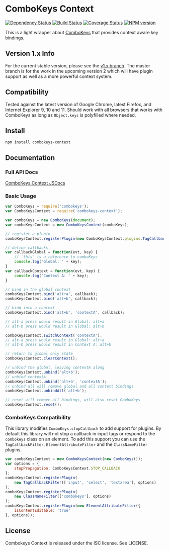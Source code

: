 # ComboKeys Context

[![Dependency Status](https://david-dm.org/MitMaro/combokeys-context.svg)](https://david-dm.org/MitMaro/combokeys-context)
[![Build Status](https://travis-ci.org/MitMaro/combokeys-context.svg?branch=master)](https://travis-ci.org/MitMaro/combokeys-context)
[![Coverage Status](https://coveralls.io/repos/MitMaro/combokeys-context/badge.svg?branch=master)](https://coveralls.io/r/MitMaro/combokeys-context?branch=master)
[![NPM version](https://img.shields.io/npm/v/combokeys-context.svg)](https://www.npmjs.com/package/combokeys-context)

This is a light wrapper about [ComboKeys](https://github.com/PolicyStat/combokeys) that provides context aware key
bindings.

## Version 1.x Info

For the current stable version, please see the [v1.x branch](https://github.com/MitMaro/combokeys-context/tree/v1.x). The
master branch is for the work in the upcoming version 2 which will have plugin support as well as a more powerful context
system.

## Compatibility

Tested against the latest version of Google Chrome, latest Firefox, and Internet Explorer 9, 10 and 11. Should work with all
browsers that works with ComboKeys as long as `Object.keys` is polyfilled where needed.

## Install

    npm install combokeys-context

## Documentation

### Full API Docs
[ComboKeys Context JSDocs](http://www.mitmaro.ca/combokeys-context/documentation/latest/)

### Basic Usage

```javascript
var ComboKeys = require('combokeys');
var ComboKeysContext = require('combokeys-context');

var comboKeys = new ComboKeys(document);
var comboKeysContext = new ComboKeysContext(comboKeys);

// register a plugin
comboKeysContext.registerPlugin(new ComboKeysContext.plugins.TagCallbackFilter(['input']);

// define callbacks
var callbackGlobal = function(evt, key) {
	// `this` is a reference to comboKeys
	console.log('Global: ' + key);
}
var callbackContext = function(evt, key) {
	console.log('Context A: ' + key);
}

// bind in the global context
comboKeysContext.bind('alt+a', callback);
comboKeysContext.bind('alt+b', callback);

// bind into a context
comboKeysContext.bind('alt+b', 'contextA', callback);

// alt-a press would result in Global: alt+a
// alt-b press would result in Global: alt+b

comboKeysContext.switchContext('contextA');
// alt-a press would result in Global: alt+a
// alt-b press would result in Context A: alt+b

// return to global only state
comboKeysContext.clearContext();

// unbind the global, leaving contextA along
comboKeysContext.unbind('alt+b');
// unbind contextA
comboKeysContext.unbind('alt+b', 'contextA');
// unbind all will remove global and all context bindings
comboKeysContext.unbindAll('alt+b');

// reset will remove all bindings, will also reset ComboKeys
comboKeysContext.reset();
```

### ComboKeys Compatibility

This library modifies `ComboKeys.stopCallback` to add support for
plugins. By default this library will not stop a callback in input
tags or respond to the `combokeys` class on an element. To add this
support you can use the `TagCallbackFilter`, `ElementAttributeFilter`
and the `ClassNameFilter` plugins.

```javascript
var comboKeysContext = new ComboKeysContext(new ComboKeys());
var options = {
    stopPropagation: ComboKeysContext.STOP_CALLBACK
};
comboKeysContext.registerPlugin(
    new TagCallbackFilter(['input', 'select', 'textarea'], options)
);
comboKeysContext.registerPlugin(
    new ClassNameFilter(['combokeys'], options)
);
comboKeysContext.registerPlugin(new ElementAttributeFilter({
    isContentEditable: 'true'
}, options));
```

## License

Combokeys Context is released under the ISC license. See LICENSE.
